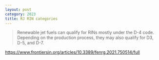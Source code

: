 ```yaml
---
layout: post
category: 2023
title: RJ RIN categories
---
```


>Renewable jet fuels can qualify for RINs mostly under the D-4 code. Depending on the production process, they may also qualify for D3, D-5, and D-7.

https://www.frontiersin.org/articles/10.3389/fenrg.2021.750514/full
